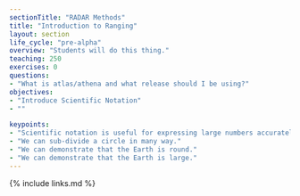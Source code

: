 ```yaml
---
sectionTitle: "RADAR Methods"
title: "Introduction to Ranging"
layout: section
life_cycle: "pre-alpha"
overview: "Students will do this thing."
teaching: 250
exercises: 0
questions:
- "What is atlas/athena and what release should I be using?"
objectives:
- "Introduce Scientific Notation"
- ""

keypoints:
- "Scientific notation is useful for expressing large numbers accurately."
- "We can sub-divide a circle in many way."
- "We can demonstrate that the Earth is round."
- "We can demonstrate that the Earth is large."
---
```





{% include links.md %}
